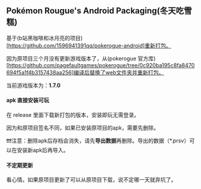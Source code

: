 ## Pokémon Rougue's Android Packaging(冬天吃雪糕)

基于(b站黑咖啡和冰月亮的项目)[https://github.com/1596941391qq/pokerogue-android]重新打包。

因为原项目三个月没有更新游戏版本了，从(pokerogue 官方库)[https://github.com/pagefaultgames/pokerogue/tree/0c920ba195c8fa8470694f5a1f4b3157438aa256]编译后替换了web文件夹并重新打包。

当前游戏版本为：**1.7.0**

#### apk 直接安装可玩

在 release 里面下载新打包的版本，安装即玩无需登录。

因为和原项目签名不同，如果已安装原项目的apk，需要先删除。

❗❗❗注意：删除apk后存档会消失，请先**导出数据**再删除。导出的数据（*.prsv）可以在安装新apk后再导入。

#### 不定期更新

看心情。如果原项目更新了可以从原项目下载，说不定哪一天就弃坑了。
